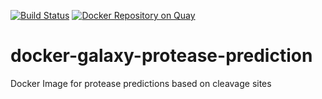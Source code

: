 [![Build Status](https://travis-ci.org/bgruening/docker-galaxy-protease-prediction.svg?branch=master)](https://travis-ci.org/bgruening/docker-galaxy-protease-prediction)
[![Docker Repository on Quay](https://quay.io/repository/bgruening/galaxy-protease-prediction/status "Docker Repository on Quay")](https://quay.io/repository/bgruening/galaxy-protease-prediction)

# docker-galaxy-protease-prediction
Docker Image for protease predictions based on cleavage sites
